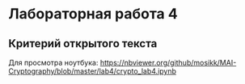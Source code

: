 # Лабораторная работа 4
## Критерий открытого текста

Для просмотра ноутбука: https://nbviewer.org/github/mosikk/MAI-Cryptography/blob/master/lab4/crypto_lab4.ipynb
